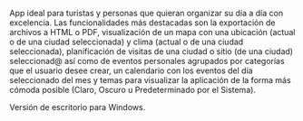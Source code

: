 App ideal para turistas y personas que quieran organizar su día a día con excelencia. Las funcionalidades más destacadas son la exportación de archivos a HTML o PDF, visualización de un mapa con una ubicación (actual o de una ciudad seleccionada) y clima (actual o de una ciudad seleccionada), planificación de visitas de una ciudad o sitio (de una ciudad) seleccionad@ así como de eventos personales agrupados por categorías que el usuario desee crear, un calendario con los eventos del día seleccionado del mes y temas para visualizar la aplicación de la forma más cómoda posible (Claro, Oscuro u Predeterminado por el Sistema).


Versión de escritorio para Windows.
